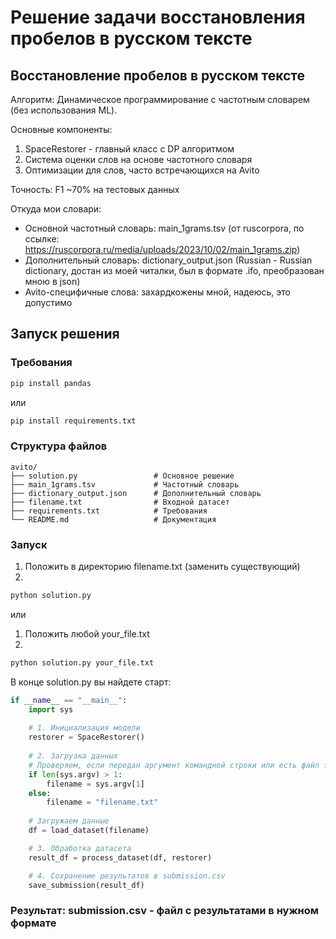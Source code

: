 # Решение задачи восстановления пробелов в русском тексте

## Восстановление пробелов в русском тексте

Алгоритм: Динамическое программирование с частотным словарем (без использования ML).

Основные компоненты:
1. SpaceRestorer - главный класс с DP алгоритмом
2. Система оценки слов на основе частотного словаря
3. Оптимизации для слов, часто встречающихся на Avito

Точность: F1 ~70% на тестовых данных

Откуда мои словари:
- Основной частотный словарь: main_1grams.tsv (от ruscorpora, по ссылке: https://ruscorpora.ru/media/uploads/2023/10/02/main_1grams.zip)
- Дополнительный словарь: dictionary_output.json (Russian - Russian dictionary, достан из моей читалки, был в формате .ifo, преобразован мною в json)
- Avito-специфичные слова: захардкожены мной, надеюсь, это допустимо 

## Запуск решения

### Требования
```bash
pip install pandas
```
или
```bash
pip install requirements.txt
```

### Структура файлов
```
avito/
├── solution.py                 # Основное решение
├── main_1grams.tsv             # Частотный словарь
├── dictionary_output.json      # Дополнительный словарь
├── filename.txt                # Входной датасет
├── requirements.txt            # Требования
└── README.md                   # Документация
```

### Запуск

1. Положить в директорию filename.txt (заменить существующий)
2.
```bash
python solution.py
```
или

1. Положить любой your_file.txt
2.
```bash
python solution.py your_file.txt
```

В конце solution.py вы найдете старт:
```Python
if __name__ == "__main__":
    import sys
    
    # 1. Инициализация модели
    restorer = SpaceRestorer()
    
    # 2. Загрузка данных
    # Проверяем, если передан аргумент командной строки или есть файл filename.txt
    if len(sys.argv) > 1:
        filename = sys.argv[1]
    else:
        filename = "filename.txt"
    
    # Загружаем данные
    df = load_dataset(filename)

    # 3. Обработка датасета
    result_df = process_dataset(df, restorer)

    # 4. Сохранение результатов в submission.csv
    save_submission(result_df)
``` 

### Результат: **submission.csv** - файл с результатами в нужном формате
